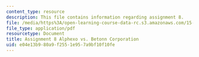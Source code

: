 ```yaml
---
content_type: resource
description: This file contains information regarding assignment 8.
file: /media/https%3A/open-learning-course-data-rc.s3.amazonaws.com/15-067-competitive-decision-making-and-negotiation-spring-2011/e04e13b980a9f2551e957a9bf10f10fe_MIT15_067S11_assgn08.pdf
file_type: application/pdf
resourcetype: Document
title: Assignment 8 Alphexo vs. Betonn Corporation
uid: e04e13b9-80a9-f255-1e95-7a9bf10f10fe
---
```

